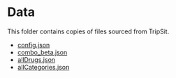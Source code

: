 # Data

This folder contains copies of files sourced from TripSit.

- [config.json](https://github.com/TripSit/combogen/blob/master/config.json)
- [combo_beta.json](https://tripsit.me/combo_beta.json)
- [allDrugs.json](http://tripbot.tripsit.me/api/tripsit/getAllDrugs)
- [allCategories.json](http://tripbot.tripsit.me/api/tripsit/getAllCategories)
